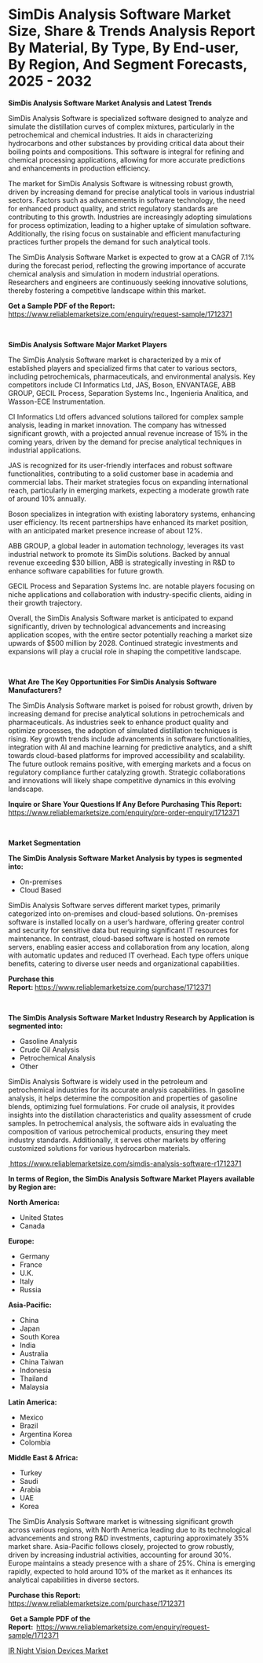 <p><h1>SimDis Analysis Software Market Size, Share & Trends Analysis Report By Material, By Type, By End-user, By Region, And Segment Forecasts, 2025 - 2032</h1></p><p><strong>SimDis Analysis Software Market Analysis and Latest Trends</strong></p>
<p><p>SimDis Analysis Software is specialized software designed to analyze and simulate the distillation curves of complex mixtures, particularly in the petrochemical and chemical industries. It aids in characterizing hydrocarbons and other substances by providing critical data about their boiling points and compositions. This software is integral for refining and chemical processing applications, allowing for more accurate predictions and enhancements in production efficiency.</p><p>The market for SimDis Analysis Software is witnessing robust growth, driven by increasing demand for precise analytical tools in various industrial sectors. Factors such as advancements in software technology, the need for enhanced product quality, and strict regulatory standards are contributing to this growth. Industries are increasingly adopting simulations for process optimization, leading to a higher uptake of simulation software. Additionally, the rising focus on sustainable and efficient manufacturing practices further propels the demand for such analytical tools.</p><p>The SimDis Analysis Software Market is expected to grow at a CAGR of 7.1% during the forecast period, reflecting the growing importance of accurate chemical analysis and simulation in modern industrial operations. Researchers and engineers are continuously seeking innovative solutions, thereby fostering a competitive landscape within this market.</p></p>
<p><strong>Get a Sample PDF of the Report:&nbsp;</strong> <a href="https://www.reliablemarketsize.com/enquiry/request-sample/1712371?utm_campaign=2005&utm_medium=2&utm_source=Github&utm_content=ia&utm_term=11012025&utm_id=simdis-analysis-software">https://www.reliablemarketsize.com/enquiry/request-sample/1712371</a></p>
<p>&nbsp;</p>
<p><strong>SimDis Analysis Software Major Market Players</strong></p>
<p><p>The SimDis Analysis Software market is characterized by a mix of established players and specialized firms that cater to various sectors, including petrochemicals, pharmaceuticals, and environmental analysis. Key competitors include CI Informatics Ltd, JAS, Boson, ENVANTAGE, ABB GROUP, GECIL Process, Separation Systems Inc., Ingenieria Analitica, and Wasson-ECE Instrumentation. </p><p>CI Informatics Ltd offers advanced solutions tailored for complex sample analysis, leading in market innovation. The company has witnessed significant growth, with a projected annual revenue increase of 15% in the coming years, driven by the demand for precise analytical techniques in industrial applications.</p><p>JAS is recognized for its user-friendly interfaces and robust software functionalities, contributing to a solid customer base in academia and commercial labs. Their market strategies focus on expanding international reach, particularly in emerging markets, expecting a moderate growth rate of around 10% annually.</p><p>Boson specializes in integration with existing laboratory systems, enhancing user efficiency. Its recent partnerships have enhanced its market position, with an anticipated market presence increase of about 12%.</p><p>ABB GROUP, a global leader in automation technology, leverages its vast industrial network to promote its SimDis solutions. Backed by annual revenue exceeding $30 billion, ABB is strategically investing in R&D to enhance software capabilities for future growth.</p><p>GECIL Process and Separation Systems Inc. are notable players focusing on niche applications and collaboration with industry-specific clients, aiding in their growth trajectory.</p><p>Overall, the SimDis Analysis Software market is anticipated to expand significantly, driven by technological advancements and increasing application scopes, with the entire sector potentially reaching a market size upwards of $500 million by 2028. Continued strategic investments and expansions will play a crucial role in shaping the competitive landscape.</p></p>
<p>&nbsp;</p>
<p><strong>What Are The Key Opportunities For SimDis Analysis Software Manufacturers?</strong></p>
<p><p>The SimDis Analysis Software market is poised for robust growth, driven by increasing demand for precise analytical solutions in petrochemicals and pharmaceuticals. As industries seek to enhance product quality and optimize processes, the adoption of simulated distillation techniques is rising. Key growth trends include advancements in software functionalities, integration with AI and machine learning for predictive analytics, and a shift towards cloud-based platforms for improved accessibility and scalability. The future outlook remains positive, with emerging markets and a focus on regulatory compliance further catalyzing growth. Strategic collaborations and innovations will likely shape competitive dynamics in this evolving landscape.</p></p>
<p><strong>Inquire or Share Your Questions If Any Before Purchasing This Report:</strong> <a href="https://www.reliablemarketsize.com/enquiry/pre-order-enquiry/1712371?utm_campaign=2005&utm_medium=2&utm_source=Github&utm_content=ia&utm_term=11012025&utm_id=simdis-analysis-software">https://www.reliablemarketsize.com/enquiry/pre-order-enquiry/1712371</a></p>
<p>&nbsp;</p>
<p><strong>Market Segmentation</strong></p>
<p><strong>The SimDis Analysis Software Market Analysis by types is segmented into:</strong></p>
<p><ul><li>On-premises</li><li>Cloud Based</li></ul></p>
<p><p>SimDis Analysis Software serves different market types, primarily categorized into on-premises and cloud-based solutions. On-premises software is installed locally on a user’s hardware, offering greater control and security for sensitive data but requiring significant IT resources for maintenance. In contrast, cloud-based software is hosted on remote servers, enabling easier access and collaboration from any location, along with automatic updates and reduced IT overhead. Each type offers unique benefits, catering to diverse user needs and organizational capabilities.</p></p>
<p><strong>Purchase this Report:&nbsp;</strong><a href="https://www.reliablemarketsize.com/purchase/1712371?utm_campaign=2005&utm_medium=2&utm_source=Github&utm_content=ia&utm_term=11012025&utm_id=simdis-analysis-software">https://www.reliablemarketsize.com/purchase/1712371</a></p>
<p>&nbsp;</p>
<p><strong>The SimDis Analysis Software Market Industry Research by Application is segmented into:</strong></p>
<p><ul><li>Gasoline Analysis</li><li>Crude Oil Analysis</li><li>Petrochemical Analysis</li><li>Other</li></ul></p>
<p><p>SimDis Analysis Software is widely used in the petroleum and petrochemical industries for its accurate analysis capabilities. In gasoline analysis, it helps determine the composition and properties of gasoline blends, optimizing fuel formulations. For crude oil analysis, it provides insights into the distillation characteristics and quality assessment of crude samples. In petrochemical analysis, the software aids in evaluating the composition of various petrochemical products, ensuring they meet industry standards. Additionally, it serves other markets by offering customized solutions for various hydrocarbon materials.</p></p>
<p><a href="https://www.reliablemarketsize.com/simdis-analysis-software-r1712371?utm_campaign=2005&utm_medium=2&utm_source=Github&utm_content=ia&utm_term=11012025&utm_id=simdis-analysis-software">&nbsp;https://www.reliablemarketsize.com/simdis-analysis-software-r1712371</a></p>
<p><strong>In terms of Region, the SimDis Analysis Software Market Players available by Region are:</strong></p>
<p>
    <p> <strong> North America: </strong>
        <ul>
            <li>United States</li>
            <li>Canada</li>
        </ul>
        </p> 
    <p> <strong> Europe: </strong>
        <ul>
            <li>Germany</li>
            <li>France</li>
            <li>U.K.</li>
            <li>Italy</li>
            <li>Russia</li>
        </ul>
        </p> 
    <p> <strong> Asia-Pacific: </strong>
        <ul>
            <li>China</li>
            <li>Japan</li>
            <li>South Korea</li>
            <li>India</li>
            <li>Australia</li>
            <li>China Taiwan</li>
            <li>Indonesia</li>
            <li>Thailand</li>
            <li>Malaysia</li>
        </ul>
        </p> 
    <p> <strong> Latin America: </strong>
        <ul>
            <li>Mexico</li>
            <li>Brazil</li>
            <li>Argentina Korea</li>
            <li>Colombia</li>
        </ul>
        </p> 
    <p> <strong> Middle East & Africa: </strong>
        <ul>
            <li>Turkey</li>
            <li>Saudi</li>
            <li>Arabia</li>
            <li>UAE</li>
            <li>Korea</li>
        </ul>
    </p>
    </p>
<p><p>The SimDis Analysis Software market is witnessing significant growth across various regions, with North America leading due to its technological advancements and strong R&D investments, capturing approximately 35% market share. Asia-Pacific follows closely, projected to grow robustly, driven by increasing industrial activities, accounting for around 30%. Europe maintains a steady presence with a share of 25%. China is emerging rapidly, expected to hold around 10% of the market as it enhances its analytical capabilities in diverse sectors.</p></p>
<p><strong>Purchase this Report: </strong><a href="https://www.reliablemarketsize.com/purchase/1712371?utm_campaign=2005&utm_medium=2&utm_source=Github&utm_content=ia&utm_term=11012025&utm_id=simdis-analysis-software">https://www.reliablemarketsize.com/purchase/1712371</a></p>
<p>&nbsp;<strong>Get a Sample PDF of the Report:&nbsp;&nbsp;</strong><a href="https://www.reliablemarketsize.com/enquiry/request-sample/1712371?utm_campaign=2005&utm_medium=2&utm_source=Github&utm_content=ia&utm_term=11012025&utm_id=simdis-analysis-software">https://www.reliablemarketsize.com/enquiry/request-sample/1712371</a></p>
<p><strong></strong></p>
<p><p><a href="https://github.com/lylyparadise/Market-Research-Report-List-5/blob/main/ir-night-vision-devices-market.md?utm_campaign=2005&utm_medium=2&utm_source=Github&utm_content=ia&utm_term=11012025&utm_id=simdis-analysis-software">IR Night Vision Devices Market</a></p></p>